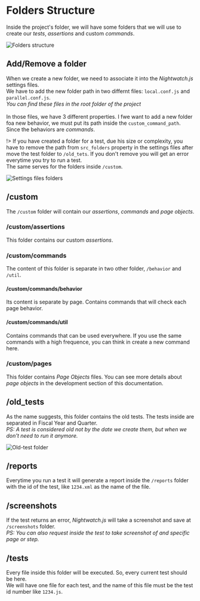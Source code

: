 # Folders Structure
Inside the project's folder, we will have some folders that we will use
to create our *tests*, *assertions* and custom *commands*.

![Folders structure](images/folders-structure.png "Folders structure")

## Add/Remove a folder
When we create a new folder, we need to associate it into the
*Nightwatch.js* settings files.<br>
We have to add the new folder path in two differnt files:
`local.conf.js` and `parallel.conf.js`.<br>
*You can find these files in the root folder of the project*<br>
<br>
In those files, we have 3 different properties. I fwe want to add a new
folder foa new behavior, we must put its path inside the
`custom_command_path`. Since the behaviors are *commands*.

!> If you have created a folder for a test, due his size or complexity,
you have to remove the path from `src_folders` property in the settings
files after move the test folder to `/old_tets`. If you don't remove
you will get an error everytime you try to run a test.<br>
The same serves for the folders inside `/custom`.

![Settings files folders](images/settings-files-folders.png "Settings files folders")

## /custom
The `/custom` folder will contain our *assertions*, *commands* and
*page objects*.

### /custom/assertions
This folder contains our custom *assertions*.

### /custom/commands
The content of this folder is separate in two other folder, `/behavior`
and `/util`.

#### /custom/commands/behavior
Its content is separate by page. Contains commands that will check each
page behavior.

#### /custom/commands/util
Contains commands that can be used everywhere. If you use the same
commands with a high frequence, you can think in create a new command
here.

### /custom/pages
This folder contains *Page Objects* files. You can see more details
about *page objects* in the development section of this documentation.

## /old_tests
As the name suggests, this folder contains the old tests. The tests
inside are separated in Fiscal Year and Quarter.<br>
*PS: A test is considered old not by the date we create them, but when
we don't need to run it anymore.*

![Old-test folder](images/old_tests-folder.png "Old-test folder")

## /reports
Everytime you run a test it will generate a report inside the
`/reports` folder with the id of the test, like `1234.xml` as the name
of the file.

## /screenshots
If the test returns an error, *Nightwatch.js* will take a screenshot
and save at `/screenshots` folder.<br>
*PS: You can also request inside the test to take screenshot of and
specific page or step.*

## /tests
Every file inside this folder will be executed. So, every current test
should be here.<br>
We will have one file for each test, and the name of this file must be
the test id number like `1234.js`.